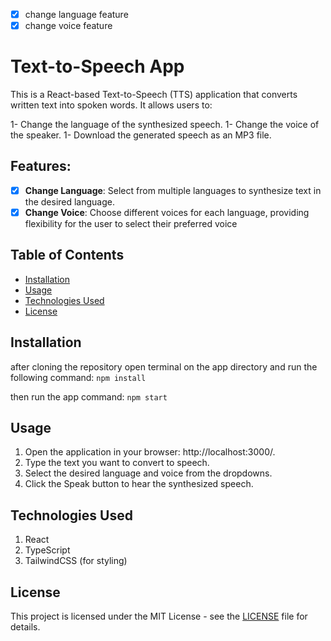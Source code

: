 - [x] change language feature
- [x] change voice feature
# Text-to-Speech App
This is a React-based Text-to-Speech (TTS) application that converts written text into spoken words. It allows users to:

1- Change the language of the synthesized speech.
1- Change the voice of the speaker.
1- Download the generated speech as an MP3 file.
## Features:
 - [x] **Change Language**: Select from multiple languages to synthesize text in the desired language.
 - [x] **Change Voice**: Choose different voices for each language, providing flexibility for the user to select their      preferred voice
## Table of Contents

- [Installation](#installation)
- [Usage](#usage)
- [Technologies Used](#technologies-used)
- [License](#license)


## Installation
after cloning the repository open terminal on the app directory and run the following command:
`npm install`

then run the app command:
`npm start`


## Usage

1. Open the application in your browser: http://localhost:3000/.
1. Type the text you want to convert to speech.
1. Select the desired language and voice from the dropdowns.
1. Click the Speak button to hear the synthesized speech.

## Technologies Used
1. React
1. TypeScript
1. TailwindCSS (for styling)

## License

This project is licensed under the MIT License - see the [LICENSE](LICENSE) file for details.
